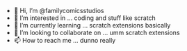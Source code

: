 - 👋 Hi, I’m @familycomicsstudios
- 👀 I’m interested in ... coding and stuff like scratch
- 🌱 I’m currently learning ... scratch extensions basically
- 💞️ I’m looking to collaborate on ... umm scratch extensions
- 📫 How to reach me ... dunno really

<!---
familycomicsstudios/familycomicsstudios is a ✨ special ✨ repository because its `README.md` (this file) appears on your GitHub profile.
You can click the Preview link to take a look at your changes.
--->
